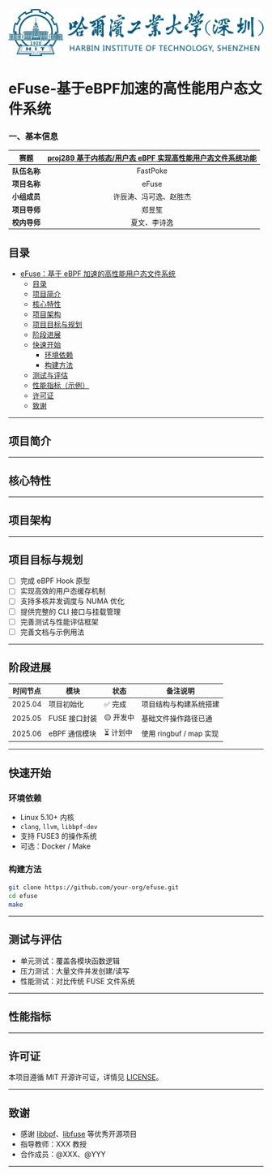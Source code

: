 ![0.学校logo](./images/0.学校logo.png)

# eFuse-基于eBPF加速的高性能用户态文件系统

### 一、基本信息

|        赛题        | [proj289 基于内核态/用户态 eBPF 实现高性能用户态文件系统功能](https://github.com/oscomp/proj289-High-performance-user-mode-file-system) |
| :----------------: | :----------------------------------------------------------------------------------------------------------------------: |
| **队伍名称** |                                                          FastPoke                                                          |
| **项目名称** |                                                          eFuse                                                          |
| **小组成员** |                                                  许辰涛、冯可逸、赵胜杰                                                  |
| **项目导师** |                                                      郑昱笙                                                      |
| **校内导师** |                                                       夏文、李诗逸                                                       |

## 目录

- [eFuse：基于 eBPF 加速的高性能用户态文件系统](#-efuse基于-ebpf-加速的高性能用户态文件系统)
  - [目录](#-目录)
  - [项目简介](#-项目简介)
  - [核心特性](#-核心特性)
  - [项目架构](#-项目架构)
  - [项目目标与规划](#-项目目标与规划)
  - [阶段进展](#-阶段进展)
  - [快速开始](#-快速开始)
    - [环境依赖](#环境依赖)
    - [构建方法](#构建方法)
  - [测试与评估](#-测试与评估)
  - [性能指标（示例）](#-性能指标示例)
  - [许可证](#-许可证)
  - [致谢](#-致谢)

---

## 项目简介

<!-- 简要说明项目背景、解决的问题、适用场景 -->

---

## 核心特性

<!-- 例如：eBPF hook 加速、零拷贝通信、RingBuffer 通道、页缓存穿透优化等 -->

---

## 项目架构

<!-- 模块划分、流程图、数据流图（建议后续补图） -->

---

## 项目目标与规划

<!-- 描述本项目的短期与长期目标，以及迭代计划 -->

* [ ] 完成 eBPF Hook 原型
* [ ] 实现高效的用户态缓存机制
* [ ] 支持多核并发调度与 NUMA 优化
* [ ] 提供完整的 CLI 接口与挂载管理
* [ ] 完善测试与性能评估框架
* [ ] 完善文档与示例用法

---

## 阶段进展

| 时间节点    | 模块        | 状态     | 备注说明                |
| ------- | --------- | ------ | ------------------- |
| 2025.04 | 项目初始化     | ✅ 完成   | 项目结构与构建系统搭建         |
| 2025.05 | FUSE 接口封装 | 🟡 开发中 | 基础文件操作路径已通          |
| 2025.06 | eBPF 通信模块 | ⏳ 计划中  | 使用 ringbuf / map 实现 |

---

## 快速开始

### 环境依赖

* Linux 5.10+ 内核
* `clang`, `llvm`, `libbpf-dev`
* 支持 FUSE3 的操作系统
* 可选：Docker / Make

### 构建方法

```bash
git clone https://github.com/your-org/efuse.git
cd efuse
make
```

---

## 测试与评估

* 单元测试：覆盖各模块函数逻辑
* 压力测试：大量文件并发创建/读写
* 性能测试：对比传统 FUSE 文件系统

---

## 性能指标



---

## 许可证

本项目遵循 MIT 开源许可证，详情见 [LICENSE](./LICENSE)。

---

## 致谢

* 感谢 [libbpf](https://github.com/libbpf/libbpf)、[libfuse](https://github.com/libfuse/libfuse) 等优秀开源项目
* 指导教师：XXX 教授
* 合作成员：@XXX、@YYY

---
